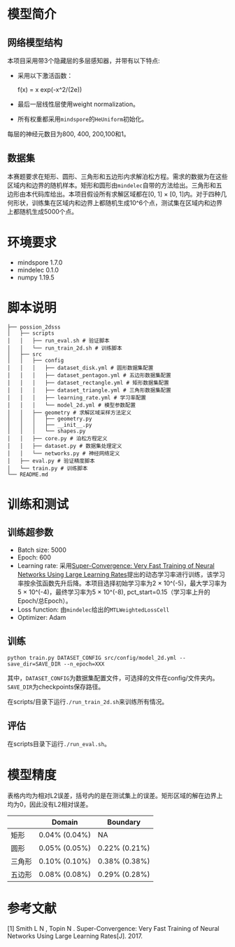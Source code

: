 # 模型简介

## 网络模型结构

本项目采用带3个隐藏层的多层感知器，并带有以下特点:

- 采用以下激活函数：

  f(x) = x exp(-x^2/(2e))

- 最后一层线性层使用weight normalization。

- 所有权重都采用``mindspore``的``HeUniform``初始化。

每层的神经元数目为800, 400, 200,100和1。

## 数据集

本赛题要求在矩形、圆形、三角形和五边形内求解泊松方程。需求的数据为在这些区域内和边界的随机样本。矩形和圆形由``mindelec``自带的方法给出。三角形和五边形由本代码库给出。本项目假设所有求解区域都在[0, 1] × [0, 1]内。对于四种几何形状，训练集在区域内和边界上都随机生成10^6个点，测试集在区域内和边界上都随机生成5000个点。


# 环境要求
- mindspore 1.7.0
- mindelec 0.1.0
- numpy 1.19.5

# 脚本说明

```
├── possion_2dsss
│   ├── scripts
│   │   ├── run_eval.sh # 验证脚本
│   │   └── run_train_2d.sh # 训练脚本
│   ├── src
│   │   ├── config
│   │   │   ├── dataset_disk.yml # 圆形数据集配置
│   │   │   ├── dataset_pentagon.yml # 五边形数据集配置
│   │   │   ├── dataset_rectangle.yml # 矩形数据集配置
│   │   │   ├── dataset_triangle.yml # 三角形数据集配置
│   │   │   ├── learning_rate.yml # 学习率配置
│   │   │   └── model_2d.yml # 模型参数配置
│   │   ├── geometry # 求解区域采样方法定义
│   │   │   ├── geometry.py
│   │   │   ├── __init__.py
│   │   │   └── shapes.py
│   │   ├── core.py # 泊松方程定义
│   │   ├── dataset.py # 数据集处理定义
│   │   └── networks.py # 神经网络定义
│   ├── eval.py # 验证精度脚本
│   └── train.py # 训练脚本
└── README.md
```

# 训练和测试

## 训练超参数

- Batch size: 5000
- Epoch: 600
- Learning rate: 采用[Super-Convergence: Very Fast Training of Neural Networks Using Large Learning Rates](https://arxiv.org/abs/1708.07120)提出的动态学习率进行训练，该学习率按余弦函数先升后降。本项目选择初始学习率为2 × 10^(-5)，最大学习率为5 × 10^(-4)，最终学习率为5 × 10^(-8), pct_start=0.15（学习率上升的Epoch/总Epoch）。
- Loss function: 由``mindelec``给出的``MTLWeightedLossCell``
- Optimizer: Adam

## 训练

``python train.py DATASET_CONFIG src/config/model_2d.yml --save_dir=SAVE_DIR --n_epoch=XXX``

其中，``DATASET_CONFIG``为数据集配置文件，可选择的文件在config/文件夹内。``SAVE_DIR``为checkpoints保存路径。

在scripts/目录下运行``./run_train_2d.sh``来训练所有情况。

## 评估                                                                                     

在scripts目录下运行``./run_eval.sh``。

# 模型精度

表格内均为相对L2误差，括号内的是在测试集上的误差。矩形区域的解在边界上均为0，因此没有L2相对误差。

|        | Domain        | Boundary      |
| ------ | ------------- | ------------- |
| 矩形   | 0.04% (0.04%) | NA            |
| 圆形   | 0.05% (0.05%) | 0.22% (0.21%) |
| 三角形 | 0.10% (0.10%) | 0.38% (0.38%) |
| 五边形 | 0.08% (0.08%) | 0.29% (0.28%) |

# 参考文献
[1] Smith L N ,  Topin N . Super-Convergence: Very Fast Training of Neural Networks Using Large Learning Rates[J].  2017.


